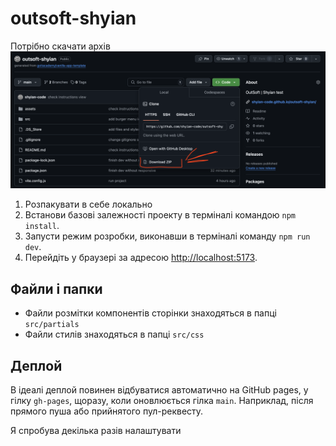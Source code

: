 # outsoft-shyian

Потрібно скачати архів 
![Скачати архів](./assets/download-zip.png)


1. Розпакувати в себе локально
2. Встанови базові залежності проекту в терміналі командою `npm install`.
3. Запусти режим розробки, виконавши в терміналі команду `npm run dev`.
4. Перейдіть у браузері за адресою
   [http://localhost:5173](http://localhost:5173).


## Файли і папки

- Файли розмітки компонентів сторінки знаходяться в папці `src/partials`
- Файли стилів знаходяться в папці `src/css`


## Деплой
В ідеалі деплой повинен відбуватися автоматично на GitHub pages, у гілку `gh-pages`, щоразу, коли оновлюється гілка `main`. Наприклад, після прямого пуша або прийнятого пул-реквесту.

Я спробува декілька разів налаштувати 